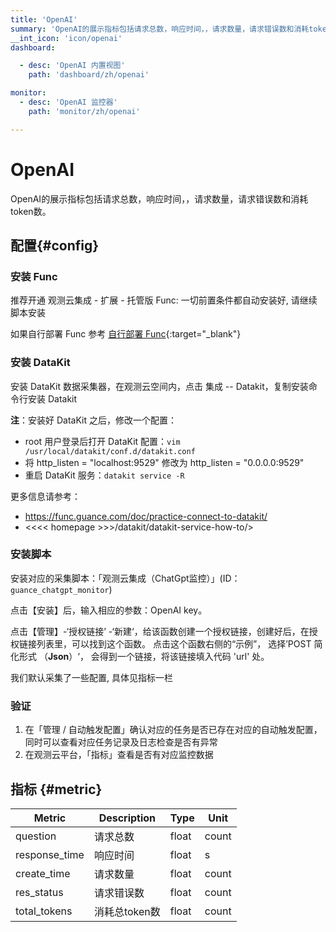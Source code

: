 ```yaml
---
title: 'OpenAI'
summary: 'OpenAI的展示指标包括请求总数，响应时间，，请求数量，请求错误数和消耗token数。'
__int_icon: 'icon/openai'
dashboard:

  - desc: 'OpenAI 内置视图'
    path: 'dashboard/zh/openai'

monitor:
  - desc: 'OpenAI 监控器'
    path: 'monitor/zh/openai'

---
```


<!-- markdownlint-disable MD025 -->

# OpenAI

<!-- markdownlint-enable -->

OpenAI的展示指标包括请求总数，响应时间，，请求数量，请求错误数和消耗token数。

## 配置{#config}

### 安装 Func

推荐开通 观测云集成 - 扩展 - 托管版 Func: 一切前置条件都自动安装好, 请继续脚本安装

如果自行部署 Func 参考 [自行部署 Func](https://func.guance.com/doc/script-market-guance-integration/){:target="_blank"}

### 安装 DataKit

安装 DataKit 数据采集器，在观测云空间内，点击 集成 -- Datakit，复制安装命令行安装 Datakit

**注**：安装好 DataKit 之后，修改一个配置：

- root 用户登录后打开 DataKit 配置：`vim /usr/local/datakit/conf.d/datakit.conf`
- 将 http_listen = "localhost:9529" 修改为 http_listen = "0.0.0.0:9529"
- 重启 DataKit 服务：`datakit service -R`

更多信息请参考：

- <https://func.guance.com/doc/practice-connect-to-datakit/>
- <<<< homepage >>>/datakit/datakit-service-how-to/>

### 安装脚本

安装对应的采集脚本：「观测云集成（ChatGpt监控）」(ID：`guance_chatgpt_monitor`)

点击【安装】后，输入相应的参数：OpenAI key。

点击【管理】-‘授权链接’ -‘新建‘，给该函数创建一个授权链接，创建好后，在授权链接列表里，可以找到这个函数。 点击这个函数右侧的“示例”， 选择’POST 简化形式 （**Json**）‘， 会得到一个链接，将该链接填入代码 'url' 处。

我们默认采集了一些配置, 具体见指标一栏

### 验证

1. 在「管理 / 自动触发配置」确认对应的任务是否已存在对应的自动触发配置，同时可以查看对应任务记录及日志检查是否有异常
2. 在观测云平台，「指标」查看是否有对应监控数据

## 指标 {#metric}

| Metric        | Description   | Type  | Unit  |
| ------------- | ------------- | ----- | ----- |
| question      | 请求总数      | float | count |
| response_time | 响应时间      | float | s     |
| create_time   | 请求数量      | float | count |
| res_status    | 请求错误数    | float | count |
| total_tokens  | 消耗总token数 | float | count |
